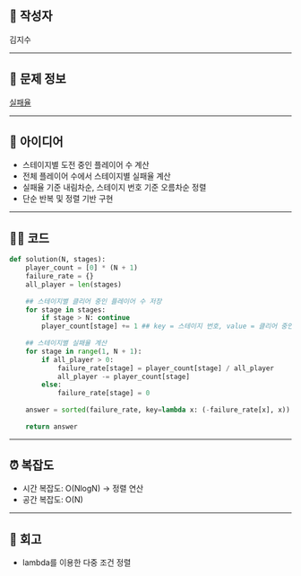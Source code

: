 ## 👤 작성자
김지수

---

## 🧩 문제 정보
<!-- [문제 제목](문제 링크) 형식으로 작성하세요 -->
[실패율](https://school.programmers.co.kr/tryouts/198384/challenges)

---

## 💭 아이디어
- 스테이지별 도전 중인 플레이어 수 계산
- 전체 플레이어 수에서 스테이지별 실패율 계산
- 실패율 기준 내림차순, 스테이지 번호 기준 오름차순 정렬
- 단순 반복 및 정렬 기반 구현

---

## 🧑‍💻 코드
<!-- 작성한 코드를 백틱으로 감싸 넣어주세요 --> 
```python
def solution(N, stages):
    player_count = [0] * (N + 1)
    failure_rate = {}
    all_player = len(stages)
    
    ## 스테이지별 클리어 중인 플레이어 수 저장
    for stage in stages:
        if stage > N: continue
        player_count[stage] += 1 ## key = 스테이지 번호, value = 클리어 중인 플레이어 수
    
    ## 스테이지별 실패율 계산
    for stage in range(1, N + 1):
        if all_player > 0:
            failure_rate[stage] = player_count[stage] / all_player
            all_player -= player_count[stage]
        else:
            failure_rate[stage] = 0
            
    answer = sorted(failure_rate, key=lambda x: (-failure_rate[x], x))
    
    return answer
```

---

## ⏰ 복잡도
- 시간 복잡도: O(NlogN) -> 정렬 연산
- 공간 복잡도: O(N)

---

## 📝 회고
- lambda를 이용한 다중 조건 정렬
